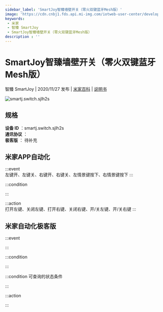 ```yaml
---
sidebar_label: 'SmartJoy智臻墙壁开关（零火双键蓝牙Mesh版）'
image: 'https://cdn.cnbj1.fds.api.mi-img.com/iotweb-user-center/developer_1679047808503GwGyuUMP.png?GalaxyAccessKeyId=AKVGLQWBOVIRQ3XLEW&Expires=9223372036854775807&Signature=jqLzXqlURR7srfMlMdi4trb5s98='
keywords: 
 - 米家
 - 智臻 SmartJoy
 - SmartJoy智臻墙壁开关（零火双键蓝牙Mesh版）
description : ''
---
```

# SmartJoy智臻墙壁开关（零火双键蓝牙Mesh版）

智臻 SmartJoy | 2020/11/27 发布 | [米家百科](https://home.mi.com/webapp/content/baike/product/index.html?model=smartj.switch.sjlh2s) | [说明书](https://home.mi.com/views/introduction.html?model=smartj.switch.sjlh2s&region=cn)

![smartj.switch.sjlh2s](https://cdn.cnbj1.fds.api.mi-img.com/iotweb-user-center/developer_1679047808503GwGyuUMP.png?GalaxyAccessKeyId=AKVGLQWBOVIRQ3XLEW&Expires=9223372036854775807&Signature=jqLzXqlURR7srfMlMdi4trb5s98=)

## 规格  
> 
**设备 ID** ：smartj.switch.sjlh2s  
**通讯协议** ：  
**极客版**  ： 待补充 


## 米家APP自动化  

:::event  
左键开、左键关、右键开、右键关、左情景键按下、右情景键按下
:::

:::condition  

:::

:::action   
打开左键、关闭左键、打开右键、关闭右键、开/关左键、开/关右键
:::

## 米家自动化极客版  

:::event  

:::

:::condition  

:::

:::condition 可查询的状态条件  

:::

:::action  

:::

        
